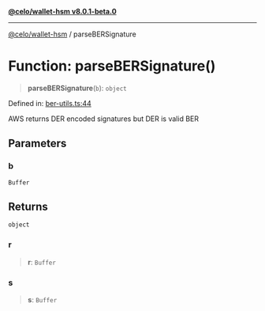 [**@celo/wallet-hsm v8.0.1-beta.0**](../README.md)

***

[@celo/wallet-hsm](../README.md) / parseBERSignature

# Function: parseBERSignature()

> **parseBERSignature**(`b`): `object`

Defined in: [ber-utils.ts:44](https://github.com/celo-org/developer-tooling/blob/master/packages/sdk/wallets/wallet-hsm/src/ber-utils.ts#L44)

AWS returns DER encoded signatures but DER is valid BER

## Parameters

### b

`Buffer`

## Returns

`object`

### r

> **r**: `Buffer`

### s

> **s**: `Buffer`

